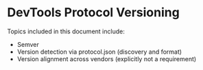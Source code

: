 # DevTools Protocol Versioning
Topics included in this document include:
* Semver
* Version detection via protocol.json (discovery and format)
* Version alignment across vendors (explicitly not a requirement)